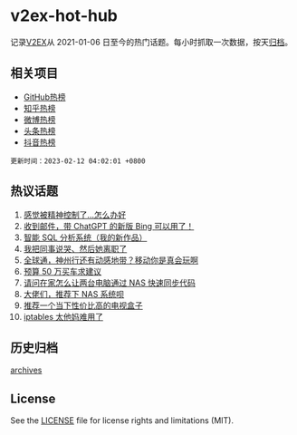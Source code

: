 # v2ex-hot-hub

 记录[V2EX](https://www.v2ex.com/)从 2021-01-06 日至今的热门话题。每小时抓取一次数据，按天[归档](archives)。
 
 ## 相关项目

- [GitHub热榜](https://github.com/it985/github-hot-hub)
- [知乎热榜](https://github.com/it985/zhihu-hot-hub)
- [微博热榜](https://github.com/it985/weibo-hot-hub)
- [头条热榜](https://github.com/it985/toutiao-hot-hub)
- [抖音热榜](https://github.com/it985/douyin-hot-hub)


 `更新时间：2023-02-12 04:02:01 +0800`

## 热议话题

1. [感觉被精神控制了…怎么办好](https://www.v2ex.com/t/915252)
1. [收到邮件，带 ChatGPT 的新版 Bing 可以用了！](https://www.v2ex.com/t/915087)
1. [智能 SQL 分析系统（我的新作品）](https://www.v2ex.com/t/915090)
1. [我把同事说哭、然后她离职了](https://www.v2ex.com/t/915209)
1. [全球通，神州行还有动感地带？移动你是真会玩啊](https://www.v2ex.com/t/915085)
1. [预算 50 万买车求建议](https://www.v2ex.com/t/915160)
1. [请问在家怎么让两台电脑通过 NAS 快速同步代码](https://www.v2ex.com/t/915142)
1. [大佬们，推荐下 NAS 系统呗](https://www.v2ex.com/t/915115)
1. [推荐一个当下性价比高的电视盒子](https://www.v2ex.com/t/915108)
1. [iptables 太他妈难用了](https://www.v2ex.com/t/915216)

## 历史归档

[archives](archives)

## License

See the [LICENSE](LICENSE) file for license rights and limitations (MIT).
